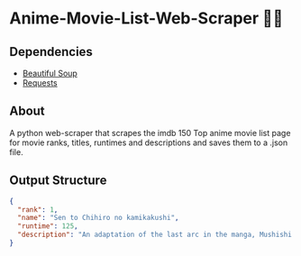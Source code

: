 # Anime-Movie-List-Web-Scraper 🍥🍜

## Dependencies 

+ [Beautiful Soup](https://pypi.org/project/beautifulsoup4/)
+ [Requests](https://pypi.org/project/requests/)

## About 

A python web-scraper that scrapes the imdb 150 Top anime movie list page for movie ranks, titles, runtimes and descriptions and saves them to  a .json file.


## Output Structure

```json
{
  "rank": 1,
  "name": "Sen to Chihiro no kamikakushi",
  "runtime": 125,
  "description": "An adaptation of the last arc in the manga, Mushishi Zoku Shou: Suzu no Shizuku follows Ginko's peculiar journey amidst the occult to unravel the mystery behind the enigmatic girl called Kaya and the mountain that has become her home."
}
```
